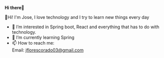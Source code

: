 <b>Hi there</b>👋

👋Hi! I'm Jose, I love technology and I try to learn new things every day

- 👀 I’m interested in Spring boot, React and everything that has to do with technology.
- 🌱 I’m currently learning Spring
- 📫 How to reach me: <br>
Email: jflorescorado03@gmail.com 
<!---
JoseCorado03/JoseCorado03 is a ✨ special ✨ repository because its `README.md` (this file) appears on your GitHub profile.
You can click the Preview link to take a look at your changes.
--->
